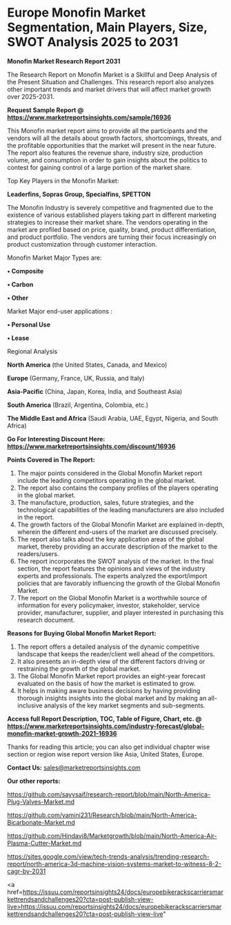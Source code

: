 # Europe Monofin Market Segmentation, Main Players, Size, SWOT Analysis 2025 to 2031

<strong>Monofin Market Research Report 2031</strong>

The Research Report on Monofin Market is a Skillful and Deep Analysis of the Present Situation and Challenges. This research report also analyzes other important trends and market drivers that will affect market growth over 2025-2031.

<strong>Request Sample Report @ <a href=https://www.marketreportsinsights.com/sample/16936>https://www.marketreportsinsights.com/sample/16936</a></strong>

This Monofin market report aims to provide all the participants and the vendors will all the details about growth factors, shortcomings, threats, and the profitable opportunities that the market will present in the near future. The report also features the revenue share, industry size, production volume, and consumption in order to gain insights about the politics to contest for gaining control of a large portion of the market share.

Top Key Players in the Monofin Market:

<strong>Leaderfins, Sopras Group, Specialfins, SPETTON</strong>

The Monofin Industry is severely competitive and fragmented due to the existence of various established players taking part in different marketing strategies to increase their market share. The vendors operating in the market are profiled based on price, quality, brand, product differentiation, and product portfolio. The vendors are turning their focus increasingly on product customization through customer interaction.

Monofin Market Major Types are:

<strong>• Composite

• Carbon

• Other</strong>

Market Major end-user applications :

<strong>• Personal Use

• Lease</strong>

Regional Analysis

</u><strong><b>North America</b></strong> (the United States, Canada, and Mexico)

<strong><b>Europe </b></strong>(Germany, France, UK, Russia, and Italy)

<strong><b>Asia-Pacific</b></strong> (China, Japan, Korea, India, and Southeast Asia)

<strong><b>South America</b></strong> (Brazil, Argentina, Colombia, etc.)

<strong><b>The Middle East and Africa</b></strong> (Saudi Arabia, UAE, Egypt, Nigeria, and South Africa)

<strong>Go For Interesting Discount Here: <a href=https://www.marketreportsinsights.com/discount/16936>https://www.marketreportsinsights.com/discount/16936</a></strong>

<strong>Points Covered in The Report:</strong>
<ol>
  <li>The major points considered in the Global Monofin Market report include the leading competitors operating in the global market.</li>
  <li>The report also contains the company profiles of the players operating in the global market.</li>
  <li>The manufacture, production, sales, future strategies, and the technological capabilities of the leading manufacturers are also included in the report.</li>
  <li>The growth factors of the Global Monofin Market are explained in-depth, wherein the different end-users of the market are discussed precisely.</li>
  <li>The report also talks about the key application areas of the global market, thereby providing an accurate description of the market to the readers/users.</li>
  <li>The report incorporates the SWOT analysis of the market. In the final section, the report features the opinions and views of the industry experts and professionals. The experts analyzed the export/import policies that are favorably influencing the growth of the Global Monofin Market.</li>
  <li>The report on the Global Monofin Market is a worthwhile source of information for every policymaker, investor, stakeholder, service provider, manufacturer, supplier, and player interested in purchasing this research document.</li>
</ol>
<strong>Reasons for Buying Global Monofin Market Report:</strong>

<ol>
  <li>The report offers a detailed analysis of the dynamic competitive landscape that keeps the reader/client well ahead of the competitors.</li>
  <li>It also presents an in-depth view of the different factors driving or restraining the growth of the global market.</li>
  <li>The Global Monofin Market report provides an eight-year forecast evaluated on the basis of how the market is estimated to grow.</li>
  <li>It helps in making aware business decisions by having providing thorough insights insights into the global market and by making an all-inclusive analysis of the key market segments and sub-segments.</li>
</ol>
<strong>Access full Report Description, TOC, Table of Figure, Chart, etc. @ <a href=https://www.marketreportsinsights.com/industry-forecast/global-monofin-market-growth-2021-16936>https://www.marketreportsinsights.com/industry-forecast/global-monofin-market-growth-2021-16936</a></strong>


Thanks for reading this article; you can also get individual chapter wise section or region wise report version like Asia, United States, Europe.

<strong>Contact Us:</strong>
sales@marketreportsinsights.com

<strong>Our other reports:</strong>

<a href=https://github.com/sayysaif/research-report/blob/main/North-America-Plug-Valves-Market.md>https://github.com/sayysaif/research-report/blob/main/North-America-Plug-Valves-Market.md</a>

<a href=https://github.com/yamini231/Research/blob/main/North-America-Bicarbonate-Market.md>https://github.com/yamini231/Research/blob/main/North-America-Bicarbonate-Market.md</a>

<a href=https://github.com/Hindavi8/Marketgrowth/blob/main/North-America-Air-Plasma-Cutter-Market.md>https://github.com/Hindavi8/Marketgrowth/blob/main/North-America-Air-Plasma-Cutter-Market.md</a>

<a href=https://sites.google.com/view/tech-trends-analysis/trending-research-report/north-america-3d-machine-vision-systems-market-to-witness-8-2-cagr-by-2031>https://sites.google.com/view/tech-trends-analysis/trending-research-report/north-america-3d-machine-vision-systems-market-to-witness-8-2-cagr-by-2031</a>

<a href=https://issuu.com/reportsinsights24/docs/europebikerackscarriersmarkettrendsandchallenges20?cta=post-publish-view-live>https://issuu.com/reportsinsights24/docs/europebikerackscarriersmarkettrendsandchallenges20?cta=post-publish-view-live</a>"
